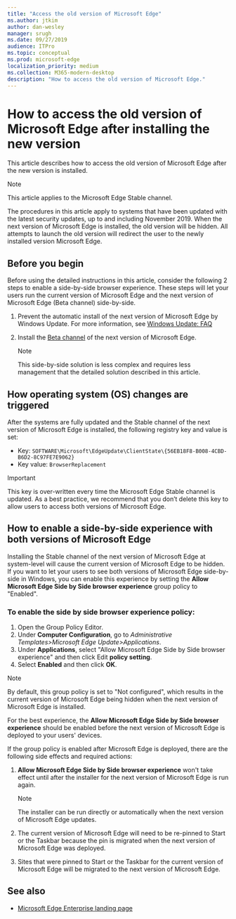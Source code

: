 ```yaml
---
title: "Access the old version of Microsoft Edge"
ms.author: jtkim
author: dan-wesley
manager: srugh
ms.date: 09/27/2019
audience: ITPro
ms.topic: conceptual
ms.prod: microsoft-edge
localization_priority: medium
ms.collection: M365-modern-desktop
description: "How to access the old version of Microsoft Edge."
---
```


# How to access the old version of Microsoft Edge after installing the new version

This article describes how to access the old version of Microsoft Edge after the new version is installed.

> [!NOTE]
> This article applies to the Microsoft Edge Stable channel.

The procedures in this article apply to systems that have been updated with the latest security updates, up to and including November 2019. When the next version of Microsoft Edge is installed, the old version will be hidden. All attempts to launch the old version will  redirect the user to the newly installed version Microsoft Edge.

## Before you begin

Before using the detailed instructions in this article, consider the following 2 steps to enable a side-by-side browser experience. These steps will let your users run the current version of Microsoft Edge and the next version of Microsoft Edge (Beta channel) side-by-side.

1. Prevent the automatic install of the next version of Microsoft Edge by Windows Update. For more information, see [Windows Update: FAQ](https://support.microsoft.com/help/12373/windows-update-faq)
2. Install the [Beta channel](https://www.microsoftedgeinsider.com) of the next version of Microsoft Edge.

   > [!NOTE]
   > This side-by-side solution is less complex and requires less management that the detailed solution described in this article.

## How operating system (OS) changes are triggered

After the systems are fully updated and the Stable channel of the next version of Microsoft Edge is installed, the following registry key and value is set:

- Key: `SOFTWARE\Microsoft\EdgeUpdate\ClientState\{56EB18F8-B008-4CBD-B6D2-8C97FE7E9062}`
- Key value: `BrowserReplacement`

> [!IMPORTANT]
> This key is over-written every time the Microsoft Edge Stable channel is updated. As a best practice, we recommend that you don’t delete this key to allow users to access both versions of Microsoft Edge.

## How to enable a side-by-side experience with both versions of Microsoft Edge

Installing the Stable channel of the next version of Microsoft Edge at system-level will cause the current version of Microsoft Edge to be hidden. If you want to let your users to see both versions of Microsoft Edge side-by-side in Windows, you can enable this experience by setting the **Allow Microsoft Edge Side by Side browser experience** group policy to "Enabled".

### To enable the side by side browser experience policy:

1. Open the Group Policy Editor.
2. Under **Computer Configuration**, go to *Administrative Templates>Microsoft Edge Update>Applications*.
3. Under **Applications**, select "Allow Microsoft Edge Side by Side browser experience" and then click Edit **policy setting**.
4. Select **Enabled** and then click **OK**.  

> [!NOTE]
> By default, this group policy is set to "Not configured", which results in the current version of Microsoft Edge being hidden when the next version of Microsoft Edge is installed.

For the best experience, the **Allow Microsoft Edge Side by Side browser experience** should be enabled before the next version of Microsoft Edge is deployed to your users' devices.

If the group policy is enabled after Microsoft Edge is deployed, there are the following side effects and required actions:

1. **Allow Microsoft Edge Side by Side browser experience** won't take effect until after the installer for the next version of Microsoft Edge is run again.

   > [!NOTE]
   > The installer can be run directly or automatically when the next version of Microsoft Edge updates.

2. The current version of Microsoft Edge will need to be re-pinned to Start or the Taskbar because the pin is migrated when the next version of Microsoft Edge was deployed.
3. Sites that were pinned to Start or the Taskbar for the current version of Microsoft Edge will be migrated to the next version of Microsoft Edge.

## See also

- [Microsoft Edge Enterprise landing page](https://aka.ms/EdgeEnterprise)
